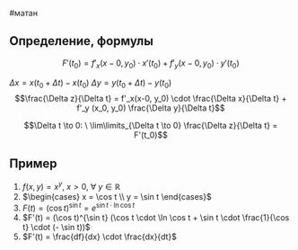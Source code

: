 #матан 
## Определение, формулы
$$F'(t_0) = f'_x(x-0, y_0) \cdot x'(t_0) + f'_y(x-0, y_0) \cdot y'(t_0)$$

$\Delta x = x(t_0 + \Delta t) - x(t_0)$
$\Delta y = y(t_0 + \Delta t) - y(t_0)$
$$\frac{\Delta z}{\Delta t} = f'_x(x-0, y_0) \cdot \frac{\Delta x}{\Delta t} + f'_y (x_0, y_0) \frac{\Delta y}{\Delta t}$$

$$\Delta t \to 0: \ \lim\limits_{\Delta t \to 0} \frac{\Delta z}{\Delta t} = F'(t_0)$$
## Пример
1. $f(x, y) = x^y, \ x > 0, \ \forall \ y \in \mathbb{R}$
2. $\begin{cases} x = \cos t \\ y = \sin t \end{cases}$
3. $F(t) = (\cos t) ^{\sin t} = e^{\sin t \cdot \ln \cos t}$
4. $F'(t) = (\cos t)^{\sin t} (\cos t \cdot \ln \cos t + \sin t \cdot \frac{1}{\cos t} \cdot (- \sin t))$
5. $F'(t) = \frac{df}{dx} \cdot \frac{dx}{dt}$